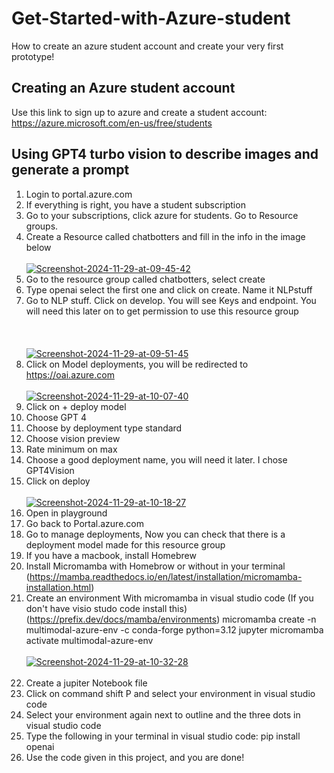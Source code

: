 # Get-Started-with-Azure-student
How to create an azure student account and create your very first prototype!

## Creating an Azure student account 
Use this link to sign up to azure and create a student account: https://azure.microsoft.com/en-us/free/students

## Using GPT4 turbo vision to describe images and generate a prompt 

1) Login to portal.azure.com
2) If everything is right, you have a student subscription
3) Go to your subscriptions, click azure for students. Go to Resource groups.
4) Create a Resource called chatbotters and fill in the info in the image below <br></br>
    <a href="https://ibb.co/3hsdzRT"><img src="https://i.ibb.co/4Nftd1F/Screenshot-2024-11-29-at-09-45-42.png" alt="Screenshot-2024-11-29-at-09-45-42" border="0"></a>
5) Go to the resource group called chatbotters, select create
6) Type openai select the first one and click on create. Name it NLPstuff
7) Go to NLP stuff. Click on develop. You will see Keys and endpoint. You will need this later on to get permission to use this resource group <br></br><br></br>
<a href="https://ibb.co/PCWjtSk"><img src="https://i.ibb.co/YjdQbrg/Screenshot-2024-11-29-at-09-51-45.png" alt="Screenshot-2024-11-29-at-09-51-45" border="0"></a>
8) Click on Model deployments, you will be redirected to https://oai.azure.com <br></br>
<a href="https://ibb.co/bznVyRc"><img src="https://i.ibb.co/3BHb8Yg/Screenshot-2024-11-29-at-10-07-40.png" alt="Screenshot-2024-11-29-at-10-07-40" border="0"></a>
9) Click on + deploy model 
10) Choose GPT 4
11) Choose by deployment type standard
12) Choose vision preview
13) Rate minimum on max 
14) Choose a good deployment name, you will need it later. I chose GPT4Vision
15) Click on deploy <br></br>
<a href="https://ibb.co/ctyf4c9"><img src="https://i.ibb.co/HYKw5Dy/Screenshot-2024-11-29-at-10-18-27.png" alt="Screenshot-2024-11-29-at-10-18-27" border ="0"></a>
16) Open in playground
17) Go back to Portal.azure.com
19) Go to manage deployments, Now you can check that there is a deployment model made for this resource group
19) If you have a macbook, install Homebrew
20) Install Micromamba with Homebrow or without in your terminal (https://mamba.readthedocs.io/en/latest/installation/micromamba-installation.html)
21) Create an environment With micromamba in visual studio code (If you don't have visio studo code install this) (https://prefix.dev/docs/mamba/environments) micromamba create -n multimodal-azure-env -c conda-forge python=3.12 jupyter
micromamba activate multimodal-azure-env <br></br>
<a href="https://ibb.co/nbzcqmT"><img src="https://i.ibb.co/FKgwk39/Screenshot-2024-11-29-at-10-32-28.png" alt="Screenshot-2024-11-29-at-10-32-28" border="0"></a> <br></br>
22) Create a jupiter Notebook file
23) Click on command shift P and select your environment in visual studio code
24) Select your environment again next to outline and the three dots in visual studio code
25) Type the following in your terminal in visual studio code: pip install openai
26) Use the code given in this project, and you are done!
 


  


